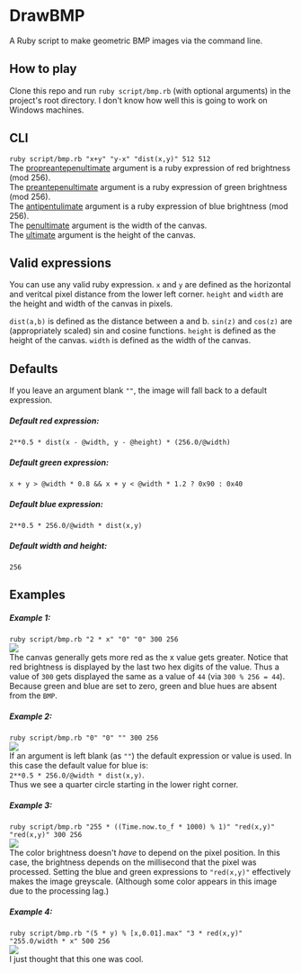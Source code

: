 # DrawBMP
A Ruby script to make geometric BMP images via the command line.

## How to play
Clone this repo and run `ruby script/bmp.rb` (with optional arguments) in the project's root directory. I don't know how well this is going to work on Windows machines.

## CLI
`ruby script/bmp.rb "x+y" "y-x" "dist(x,y)" 512 512`  
The [propreantepenultimate](http://bit.ly/1QrQ3UQ) argument is a ruby expression of red brightness (mod 256).  
The [preantepenultimate](http://bit.ly/1QrQ3UQ) argument is a ruby expression of green brightness (mod 256).  
The [antipentulimate](http://bit.ly/1QrQ3UQ) argument is a ruby expression of blue brightness (mod 256).  
The [penultimate](http://bit.ly/1QrQ3UQ) argument is the width of the canvas.  
The [ultimate](http://bit.ly/1QrQ3UQ) argument is the height of the canvas.

## Valid expressions
You can use any valid ruby expression. `x` and `y` are defined as the horizontal and veritcal pixel distance from the lower left corner. `height` and `width` are the height and width of the canvas in pixels.

`dist(a,b)` is defined as the distance between a and b.
`sin(z)` and `cos(z)` are (appropriately scaled) sin and cosine functions.
`height` is defined as the height of the canvas.
`width` is defined as the width of the canvas.

## Defaults
If you leave an argument blank `""`, the image will fall back to a default expression.
##### Default red expression:
`2**0.5 * dist(x - @width, y - @height) * (256.0/@width)`

##### Default green expression:
`x + y > @width * 0.8 && x + y < @width * 1.2 ? 0x90 : 0x40`

##### Default blue expression:
`2**0.5 * 256.0/@width * dist(x,y)`

##### Default width and height:
`256`

## Examples
##### Example 1:
`ruby script/bmp.rb "2 * x" "0" "0" 300 256`  
![](https://github.com/peterokagey/DrawBMP/blob/master/images/example_1.bmp?raw=true)  
The canvas generally gets more red as the x value gets greater. Notice that red brightness is displayed by the last two hex digits of the value. Thus a value of `300` gets displayed the same as a value of `44` (via `300 % 256 = 44`). Because green and blue are set to zero, green and blue hues are absent from the `BMP`.

##### Example 2:
`ruby script/bmp.rb "0" "0" "" 300 256`  
![](https://github.com/peterokagey/DrawBMP/blob/master/images/example_2.bmp?raw=true)  
If an argument is left blank (as `""`) the default expression or value is used. In this case the default value for blue is:  
`2**0.5 * 256.0/@width * dist(x,y)`.  
Thus we see a quarter circle starting in the lower right corner.

##### Example 3:
`ruby script/bmp.rb "255 * ((Time.now.to_f * 1000) % 1)" "red(x,y)" "red(x,y)" 300 256`  
![](https://github.com/peterokagey/DrawBMP/blob/master/images/example_3.bmp?raw=true)  
The color brightness doesn't *have* to depend on the pixel position. In this case, the brightness depends on the millisecond that the pixel was processed.
Setting the blue and green expressions to `"red(x,y)"` effectively makes the image greyscale. (Although some color appears in this image due to the processing lag.)

##### Example 4:
`ruby script/bmp.rb "(5 * y) % [x,0.01].max" "3 * red(x,y)" "255.0/width * x" 500 256`  
![](https://github.com/peterokagey/DrawBMP/blob/master/images/example_4.bmp?raw=true)  
I just thought that this one was cool.
